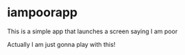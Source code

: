 # iampoorapp
This is a simple app that launches a screen saying I am poor

Actually I am just gonna play with this!

